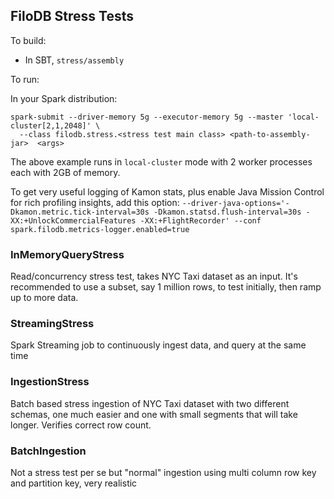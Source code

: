 ## FiloDB Stress Tests

To build:

* In SBT, `stress/assembly`

To run:

In your Spark distribution:

    spark-submit --driver-memory 5g --executor-memory 5g --master 'local-cluster[2,1,2048]' \
      --class filodb.stress.<stress test main class> <path-to-assembly-jar>  <args> 

The above example runs in `local-cluster` mode with 2 worker processes each with 2GB of memory.

To get very useful logging of Kamon stats, plus enable Java Mission Control for rich profiling insights, add this option: `--driver-java-options='-Dkamon.metric.tick-interval=30s -Dkamon.statsd.flush-interval=30s -XX:+UnlockCommercialFeatures -XX:+FlightRecorder' --conf spark.filodb.metrics-logger.enabled=true`

### InMemoryQueryStress

Read/concurrency stress test, takes NYC Taxi dataset as an input.  It's recommended to use a subset, say 1 million rows, to test initially, then ramp up to more data.

### StreamingStress

Spark Streaming job to continuously ingest data, and query at the same time

### IngestionStress

Batch based stress ingestion of NYC Taxi dataset with two different schemas, one much easier and one with small segments that will take longer.  Verifies correct row count.

### BatchIngestion

Not a stress test per se but "normal" ingestion using multi column row key and partition key, very realistic